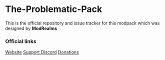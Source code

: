 # The-Problematic-Pack
This is the official repository and issue tracker for this modpack which was designed by **ModRealms**

### Official links
[Website](https://modrealms.net)
[Support Discord](https://discord.gg/tKKeTdc)
[Donations](https://modrealms.buycraft.net/category/1238508)
